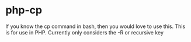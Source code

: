 php-cp
======

If you know the cp command in bash, then you would love to use this. This is for use in PHP. Currently only considers the -R or recursive key
